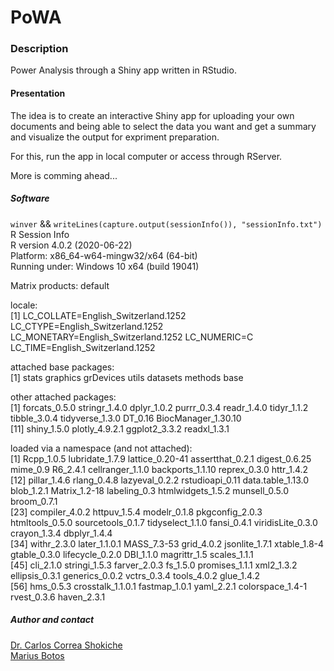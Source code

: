 # PoWA  
  
### Description  

Power Analysis through a Shiny app written in RStudio.  


#### Presentation  

The idea is to create an interactive Shiny app for uploading your own documents and being able to select the data you want and get a summary and visualize the output for expriment preparation.

For this, run the app in local computer or access through RServer.

More is comming ahead...

##### Software
`winver` && `writeLines(capture.output(sessionInfo()), "sessionInfo.txt")`
R Session Info  
R version 4.0.2 (2020-06-22)  
Platform: x86_64-w64-mingw32/x64 (64-bit)  
Running under: Windows 10 x64 (build 19041)  

Matrix products: default  

locale:  
[1] LC_COLLATE=English_Switzerland.1252  LC_CTYPE=English_Switzerland.1252    LC_MONETARY=English_Switzerland.1252 LC_NUMERIC=C                         LC_TIME=English_Switzerland.1252      

attached base packages:  
[1] stats     graphics  grDevices utils     datasets  methods   base       

other attached packages:  
 [1] forcats_0.5.0       stringr_1.4.0       dplyr_1.0.2         purrr_0.3.4         readr_1.4.0         tidyr_1.1.2         tibble_3.0.4        tidyverse_1.3.0     DT_0.16             BiocManager_1.30.10  
[11] shiny_1.5.0         plotly_4.9.2.1      ggplot2_3.3.2       readxl_1.3.1         

loaded via a namespace (and not attached):  
 [1] Rcpp_1.0.5        lubridate_1.7.9   lattice_0.20-41   assertthat_0.2.1  digest_0.6.25     mime_0.9          R6_2.4.1          cellranger_1.1.0  backports_1.1.10  reprex_0.3.0      httr_1.4.2         
[12] pillar_1.4.6      rlang_0.4.8       lazyeval_0.2.2    rstudioapi_0.11   data.table_1.13.0 blob_1.2.1        Matrix_1.2-18     labeling_0.3      htmlwidgets_1.5.2 munsell_0.5.0     broom_0.7.1        
[23] compiler_4.0.2    httpuv_1.5.4      modelr_0.1.8      pkgconfig_2.0.3   htmltools_0.5.0   sourcetools_0.1.7 tidyselect_1.1.0  fansi_0.4.1       viridisLite_0.3.0 crayon_1.3.4      dbplyr_1.4.4       
[34] withr_2.3.0       later_1.1.0.1     MASS_7.3-53       grid_4.0.2        jsonlite_1.7.1    xtable_1.8-4      gtable_0.3.0      lifecycle_0.2.0   DBI_1.1.0         magrittr_1.5      scales_1.1.1       
[45] cli_2.1.0         stringi_1.5.3     farver_2.0.3      fs_1.5.0          promises_1.1.1    xml2_1.3.2        ellipsis_0.3.1    generics_0.0.2    vctrs_0.3.4       tools_4.0.2       glue_1.4.2         
[56] hms_0.5.3         crosstalk_1.1.0.1 fastmap_1.0.1     yaml_2.2.1        colorspace_1.4-1  rvest_0.3.6       haven_2.3.1        
  
##### Author and contact  
[Dr. Carlos Correa Shokiche](https://www.linkedin.com/in/dr-carlos-correa-shokiche-72b10024)  
[Marius Botos](https://twitter.com/MariusBotos)  
